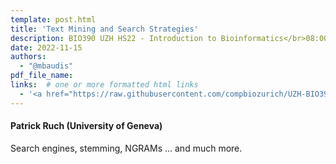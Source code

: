 ```yaml
---
template: post.html
title: 'Text Mining and Search Strategies'
description: BIO390 UZH HS22 - Introduction to Bioinformatics</br>08:00-09:45 @ UZH Irchel Y03-G-85
date: 2022-11-15
authors:
  - "@mbaudis"
pdf_file_name:
links:  # one or more formatted html links
  - '<a href="https://raw.githubusercontent.com/compbiozurich/UZH-BIO390/master/course-material/2020-10-06___Patrick-Ruch__Text-Mining__UZH-BIO390-HS20-lecture-04.pdf">[2020 lecture slides]</a> (PDF)'
---
```


#### Patrick Ruch (University of Geneva)

Search engines, stemming, NGRAMs ... and much more.
